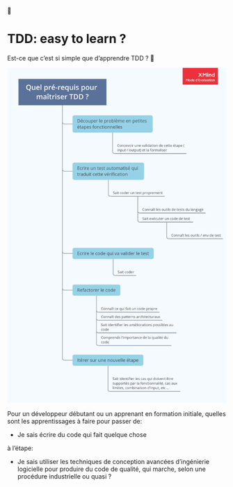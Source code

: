 🤔

# TDD: easy to learn ?

Est-ce que c’est si simple que d’apprendre TDD ? 🤔

[![Quel_pr-requis_pour_matriser_TDD_.png](Quel_pr-requis_pour_matriser_TDD_.png)](TDD%20easy%20to%20learn%2011d8dd45035f47dea34b596945fd40cc/Quel_pr-requis_pour_matriser_TDD_.png)

Pour un développeur débutant ou un apprenant en formation initiale,
quelles sont les apprentissages à faire pour passer de:

-   Je sais écrire du code qui fait quelque chose

à l’étape:

-   Je sais utiliser les techniques de conception avancées d’ingénierie
    logicielle pour produire du code de qualité, qui marche, selon une
    procédure industrielle ou quasi ?